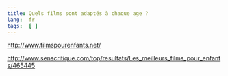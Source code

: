 ```yaml
---
title: Quels films sont adaptés à chaque age ?
lang:  fr
tags:  [ ]
---
```


http://www.filmspourenfants.net/

http://www.senscritique.com/top/resultats/Les_meilleurs_films_pour_enfants/465445
